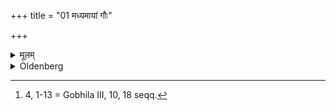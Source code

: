 +++
title = "01 मध्यमायां गौः"

+++

<details><summary>मूलम्</summary>

मध्यमायां गौः १
</details>

<details><summary>Oldenberg</summary>

1 [^fn_1033]. On the middle (Ashṭakā) a cow (is sacrificed).

[^fn_1033]: 4, 1-13 = Gobhila III, 10, 18 seqq.
</details>
